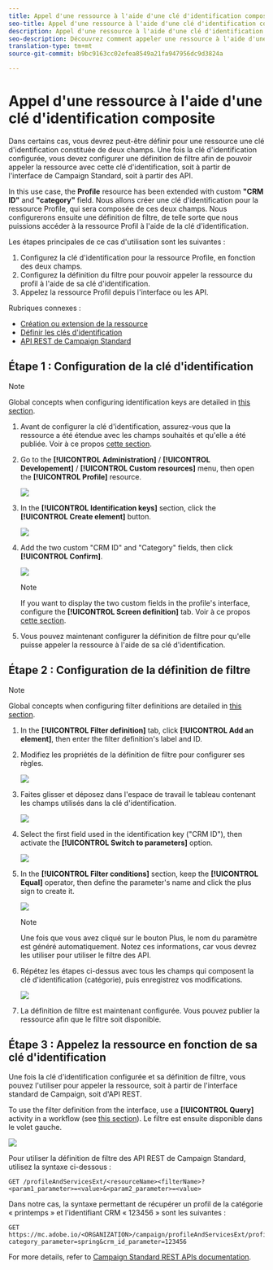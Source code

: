 ```yaml
---
title: Appel d'une ressource à l'aide d'une clé d'identification composite
seo-title: Appel d'une ressource à l'aide d'une clé d'identification composite
description: Appel d'une ressource à l'aide d'une clé d'identification composite
seo-description: Découvrez comment appeler une ressource à l'aide d'une clé d'identification composite
translation-type: tm+mt
source-git-commit: b9bc9163cc02efea8549a21fa947956dc9d3824a

---
```



# Appel d'une ressource à l'aide d'une clé d'identification composite

Dans certains cas, vous devrez peut-être définir pour une ressource une clé d'identification constituée de deux champs. Une fois la clé d'identification configurée, vous devez configurer une définition de filtre afin de pouvoir appeler la ressource avec cette clé d'identification, soit à partir de l'interface de Campaign Standard, soit à partir des API.

In this use case, the **Profile** resource has been extended with custom **"CRM ID"** and **"category"** field. Nous allons créer une clé d'identification pour la ressource Profile, qui sera composée de ces deux champs. Nous configurerons ensuite une définition de filtre, de telle sorte que nous puissions accéder à la ressource Profil à l'aide de la clé d'identification.

Les étapes principales de ce cas d'utilisation sont les suivantes :

1. Configurez la clé d'identification pour la ressource Profile, en fonction des deux champs.
1. Configurez la définition du filtre pour pouvoir appeler la ressource du profil à l'aide de sa clé d'identification.
1. Appelez la ressource Profil depuis l'interface ou les API.

Rubriques connexes :

* [Création ou extension de la ressource](../../developing/using/creating-or-extending-the-resource.md)
* [Définir les clés d'identification](../../developing/using/configuring-the-resource-s-data-structure.md#defining-identification-keys)
* [API REST de Campaign Standard](https://docs.campaign.adobe.com/doc/standard/en/api/ACS_API.html)

## Étape 1 : Configuration de la clé d'identification

>[!NOTE]
> Global concepts when configuring identification keys are detailed in [this section](../../developing/using/configuring-the-resource-s-data-structure.md#defining-identification-keys).

1. Avant de configurer la clé d'identification, assurez-vous que la ressource a été étendue avec les champs souhaités et qu'elle a été publiée. Voir à ce propos [cette section](../../developing/using/creating-or-extending-the-resource.md).

1. Go to the **[!UICONTROL Administration]** / **[!UICONTROL Developement]** / **[!UICONTROL Custom resources]** menu, then open the **[!UICONTROL Profile]** resource.

   ![](assets/uc_idkey1.png)

1. In the **[!UICONTROL Identification keys]** section, click the **[!UICONTROL Create element]** button.

   ![](assets/uc_idkey2.png)

1. Add the two custom "CRM ID" and "Category" fields, then click **[!UICONTROL Confirm]**.

   ![](assets/uc_idkey3.png)

   >[!NOTE]
   > If you want to display the two custom fields in the profile's interface, configure the **[!UICONTROL Screen definition]** tab. Voir à ce propos [cette section](../../developing/using/configuring-the-screen-definition.md).

1. Vous pouvez maintenant configurer la définition de filtre pour qu'elle puisse appeler la ressource à l'aide de sa clé d'identification.

## Étape 2 : Configuration de la définition de filtre

>[!NOTE]
> Global concepts when configuring filter definitions are detailed in [this section](../../developing/using/configuring-filter-definition.md).

1. In the **[!UICONTROL Filter definition]** tab, click **[!UICONTROL Add an element]**, then enter the filter definition's label and ID.

1. Modifiez les propriétés de la définition de filtre pour configurer ses règles.

   ![](assets/uc_idkey4.png)

1. Faites glisser et déposez dans l'espace de travail le tableau contenant les champs utilisés dans la clé d'identification.

   ![](assets/uc_idkey5.png)

1. Select the first field used in the identification key ("CRM ID"), then activate the **[!UICONTROL Switch to parameters]** option.

   ![](assets/uc_idkey6.png)

1. In the **[!UICONTROL Filter conditions]** section, keep the **[!UICONTROL Equal]** operator, then define the parameter's name and click the plus sign to create it.

   ![](assets/uc_idkey7.png)

   >[!NOTE]
   > Une fois que vous avez cliqué sur le bouton Plus, le nom du paramètre est généré automatiquement. Notez ces informations, car vous devrez les utiliser pour utiliser le filtre des API.

1. Répétez les étapes ci-dessus avec tous les champs qui composent la clé d'identification (catégorie), puis enregistrez vos modifications.

   ![](assets/uc_idkey8.png)

1. La définition de filtre est maintenant configurée. Vous pouvez publier la ressource afin que le filtre soit disponible.

## Étape 3 : Appelez la ressource en fonction de sa clé d'identification

Une fois la clé d'identification configurée et sa définition de filtre, vous pouvez l'utiliser pour appeler la ressource, soit à partir de l'interface standard de Campaign, soit d'API REST.

To use the filter definition from the interface, use a **[!UICONTROL Query]** activity in a workflow (see [this section](../../automating/using/query.md)). Le filtre est ensuite disponible dans le volet gauche.

![](assets/uc_idkey9.png)

Pour utiliser la définition de filtre des API REST de Campaign Standard, utilisez la syntaxe ci-dessous :

```
GET /profileAndServicesExt/<resourceName><filterName>?<param1_parameter>=<value>&<param2_parameter>=<value>
```

Dans notre cas, la syntaxe permettant de récupérer un profil de la catégorie « printemps » et l'identifiant CRM « 123456 » sont les suivantes :

```
GET https://mc.adobe.io/<ORGANIZATION>/campaign/profileAndServicesExt/profile/identification_key?category_parameter=spring&crm_id_parameter=123456
```

For more details, refer to [Campaign Standard REST APIs documentation](https://docs.campaign.adobe.com/doc/standard/en/api/ACS_API.html#filtering).